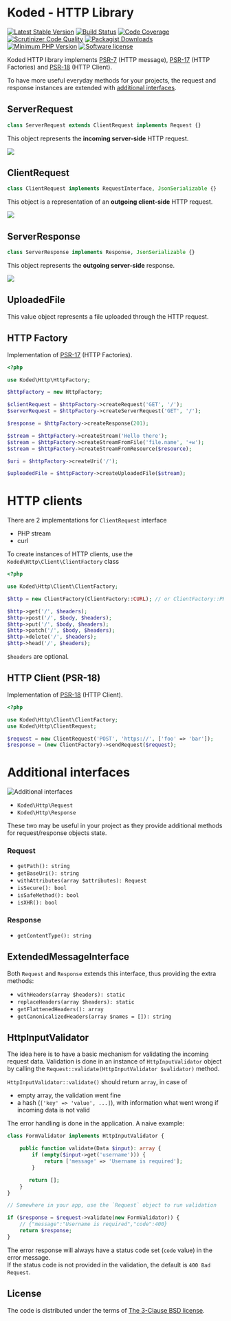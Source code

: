 Koded - HTTP Library
====================

[![Latest Stable Version](https://img.shields.io/packagist/v/koded/http.svg)](https://packagist.org/packages/koded/http)
[![Build Status](https://travis-ci.org/kodedphp/http.svg?branch=master)](https://travis-ci.org/kodedphp/http)
[![Code Coverage](https://scrutinizer-ci.com/g/kodedphp/http/badges/coverage.png?b=master)](https://scrutinizer-ci.com/g/kodedphp/http/?branch=master)
[![Scrutinizer Code Quality](https://scrutinizer-ci.com/g/kodedphp/http/badges/quality-score.png?b=master)](https://scrutinizer-ci.com/g/kodedphp/http/?branch=master)
[![Packagist Downloads](https://img.shields.io/packagist/dt/koded/http.svg)](https://packagist.org/packages/koded/http)
[![Minimum PHP Version](https://img.shields.io/badge/php-%3E%3D%207.2-8892BF.svg)](https://php.net/)
[![Software license](https://img.shields.io/badge/License-BSD%203--Clause-blue.svg)](LICENSE)


Koded HTTP library implements [PSR-7][1] (HTTP message), [PSR-17][2] (HTTP Factories) and [PSR-18][3] (HTTP Client).

To have more useful everyday methods for your projects, the request and response instances
are extended with [additional interfaces](#additional-interfaces).


ServerRequest
-------------

```php
class ServerRequest extends ClientRequest implements Request {}
```

This object represents the **incoming server-side** HTTP request.

![](diagrams/server-request.png)


ClientRequest
-------------

```php
class ClientRequest implements RequestInterface, JsonSerializable {}
```

This object is a representation of an **outgoing client-side** HTTP request.

![](diagrams/client-request.png)


ServerResponse
--------------

```php
class ServerResponse implements Response, JsonSerializable {}
```

This object represents the **outgoing server-side** response.

![](diagrams/server-response.png)


UploadedFile
------------

This value object represents a file uploaded through the HTTP request.


HTTP Factory
------------

Implementation of [PSR-17][2] (HTTP Factories).

```php
<?php

use Koded\Http\HttpFactory;

$httpFactory = new HttpFactory;

$clientRequest = $httpFactory->createRequest('GET', '/');
$serverRequest = $httpFactory->createServerRequest('GET', '/');

$response = $httpFactory->createResponse(201);

$stream = $httpFactory->createStream('Hello there');
$stream = $httpFactory->createStreamFromFile('file.name', '+w');
$stream = $httpFactory->createStreamFromResource($resource);

$uri = $httpFactory->createUri('/');

$uploadedFile = $httpFactory->createUploadedFile($stream);
```

HTTP clients
============

There are 2 implementations for `ClientRequest` interface
- PHP stream
- curl

To create instances of HTTP clients, use the `Koded\Http\Client\ClientFactory` class

```php
<?php

use Koded\Http\Client\ClientFactory;

$http = new ClientFactory(ClientFactory::CURL); // or ClientFactory::PHP

$http->get('/', $headers);
$http->post('/', $body, $headers);
$http->put('/', $body, $headers);
$http->patch('/', $body, $headers);
$http->delete('/', $headers);
$http->head('/', $headers);
```

`$headers` are optional.

HTTP Client (PSR-18)
--------------------

Implementation of [PSR-18][3] (HTTP Client).

```php
<?php

use Koded\Http\Client\ClientFactory;
use Koded\Http\ClientRequest;

$request = new ClientRequest('POST', 'https://', ['foo' => 'bar']);
$response = (new ClientFactory)->sendRequest($request);
```

Additional interfaces
=====================
![Additional interfaces](./diagrams/interfaces.png)

- `Koded\Http\Request`
- `Koded\Http\Response`

These two may be useful in your project as they provide additional 
methods for request/response objects state.

### Request
- `getPath(): string`
- `getBaseUri(): string`
- `withAttributes(array $attributes): Request`
- `isSecure(): bool`
- `isSafeMethod(): bool`
- `isXHR(): bool`

### Response
- `getContentType(): string`

ExtendedMessageInterface
------------------------

Both `Request` and `Response` extends this interface, thus providing the extra methods:
- `withHeaders(array $headers): static`
- `replaceHeaders(array $headers): static`
- `getFlattenedHeaders(): array`
- `getCanonicalizedHeaders(array $names = []): string`

HttpInputValidator
------------------

The idea here is to have a basic mechanism for validating the incoming request data.
Validation is done in an instance of `HttpInputValidator` object by calling the 
`Request::validate(HttpInputValidator $validator)` method.

`HttpInputValidator::validate()` should return `array`, in case of
- empty array, the validation went fine
- a hash (`['key' => 'value', ...]`), with information what went wrong if incoming data is not valid

The error handling is done in the application. A naive example:

```php
class FormValidator implements HttpInputValidator {

    public function validate(Data $input): array {
        if (empty($input->get('username'))) {
            return ['message' => 'Username is required'];
        }

       return []; 
    }
}

// Somewhere in your app, use the `Request` object to run validation

if ($response = $request->validate(new FormValidator)) {
    // {"message":"Username is required","code":400}
    return $response;
}
```

The error response will always have a status code set (`code` value) in the error message.  
If the status code is not provided in the validation, the default is `400 Bad Request`.


License
-------

The code is distributed under the terms of [The 3-Clause BSD license](LICENSE).


[1]: https://www.php-fig.org/psr/psr-7/
[2]: https://www.php-fig.org/psr/psr-17/
[3]: https://www.php-fig.org/psr/psr-18/
